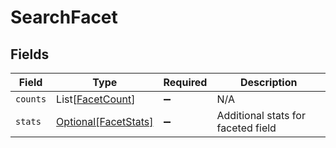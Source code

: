 # SearchFacet


## Fields

| Field                                                     | Type                                                      | Required                                                  | Description                                               |
| --------------------------------------------------------- | --------------------------------------------------------- | --------------------------------------------------------- | --------------------------------------------------------- |
| `counts`                                                  | List[[FacetCount](../../models/shared/facetcount.md)]     | :heavy_minus_sign:                                        | N/A                                                       |
| `stats`                                                   | [Optional[FacetStats]](../../models/shared/facetstats.md) | :heavy_minus_sign:                                        | Additional stats for faceted field                        |